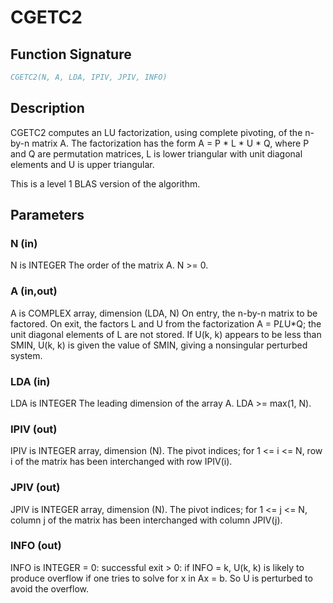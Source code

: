 # CGETC2

## Function Signature

```fortran
CGETC2(N, A, LDA, IPIV, JPIV, INFO)
```

## Description


 CGETC2 computes an LU factorization, using complete pivoting, of the
 n-by-n matrix A. The factorization has the form A = P * L * U * Q,
 where P and Q are permutation matrices, L is lower triangular with
 unit diagonal elements and U is upper triangular.

 This is a level 1 BLAS version of the algorithm.

## Parameters

### N (in)

N is INTEGER The order of the matrix A. N >= 0.

### A (in,out)

A is COMPLEX array, dimension (LDA, N) On entry, the n-by-n matrix to be factored. On exit, the factors L and U from the factorization A = P*L*U*Q; the unit diagonal elements of L are not stored. If U(k, k) appears to be less than SMIN, U(k, k) is given the value of SMIN, giving a nonsingular perturbed system.

### LDA (in)

LDA is INTEGER The leading dimension of the array A. LDA >= max(1, N).

### IPIV (out)

IPIV is INTEGER array, dimension (N). The pivot indices; for 1 <= i <= N, row i of the matrix has been interchanged with row IPIV(i).

### JPIV (out)

JPIV is INTEGER array, dimension (N). The pivot indices; for 1 <= j <= N, column j of the matrix has been interchanged with column JPIV(j).

### INFO (out)

INFO is INTEGER = 0: successful exit > 0: if INFO = k, U(k, k) is likely to produce overflow if one tries to solve for x in Ax = b. So U is perturbed to avoid the overflow.

